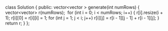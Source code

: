 class Solution {
public:
vector<vector<int> > generate(int numRows) {
vector<vector<int>> r(numRows);
​
for (int i = 0; i < numRows; i++) {
r[i].resize(i + 1);
r[i][0] = r[i][i] = 1;
for (int j = 1; j < i; j++)
r[i][j] = r[i - 1][j - 1] + r[i - 1][j];
}
return r;
}
};
